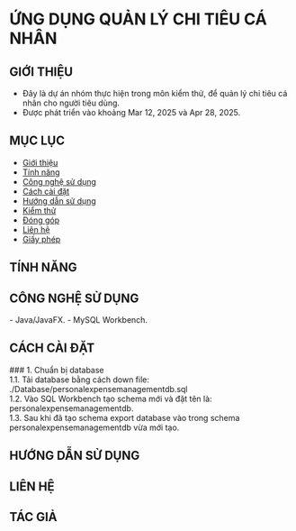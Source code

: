 <h1>ỨNG DỤNG QUẢN LÝ CHI TIÊU CÁ NHÂN</h1>

## GIỚI THIỆU
- Đây là dự án nhóm thực hiện trong môn kiểm thử, để quản lý chi tiêu cá nhân cho người tiêu dùng. </br>
- Được phát triển vào khoảng Mar 12, 2025 và Apr 28, 2025. </br>

## MỤC LỤC
- [Giới thiệu](#giới-thiệu)
- [Tính năng](#tính-năng)
- [Công nghệ sử dụng](#công-nghệ-sử-dụng)
- [Cách cài đặt](#cách-cài-đặt)
- [Hướng dẫn sử dụng](#hướng-dẫn-sử-dụng)
- [Kiểm thử](#kiểm-thử)
- [Đóng góp](#đóng-góp)
- [Liên hệ](#liên-hệ)
- [Giấy phép](#giấy-phép)

## TÍNH NĂNG
</hr>

## CÔNG NGHỆ SỬ DỤNG
</hr>
- Java/JavaFX.
- MySQL Workbench.

## CÁCH CÀI ĐẶT
</hr>
### 1. Chuẩn bị database </br>
1.1. Tải database bằng cách down file: ./Database/personalexpensemanagementdb.sql </br>
1.2. Vào SQL Workbench tạo schema mới và đặt tên là: personalexpensemanagementdb. </br>
1.3. Sau khi đã tạo schema export database vào trong schema personalexpensemanagementdb vừa mới tạo.

## HƯỚNG DẪN SỬ DỤNG
</hr>

## LIÊN HỆ
</hr>

## TÁC GIẢ
</hr>

